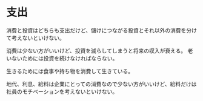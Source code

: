 # 支出

消費と投資はどちらも支出だけど、儲けにつながる投資とそれ以外の消費を分けて考えないといけない。

消費は少ない方がいいけど、投資を減らしてしまうと将来の収入が衰える。
老いないためには投資を続けなければならない。

生きるためには食事や持ち物を消費して生きている。

地代、利息、給料は企業にとっての消費なので少ない方がいいけど、給料だけは社員のモチベーションを考えないといけない。
